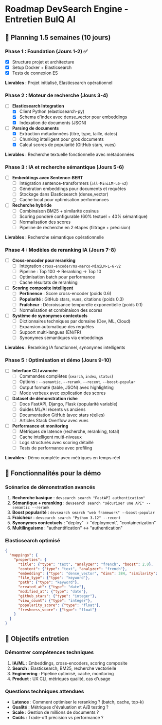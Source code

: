 # Roadmap DevSearch Engine - Entretien BulQ AI

## 🎯 Planning 1.5 semaines (10 jours)

### Phase 1 : Foundation (Jours 1-2) ✅

- [x] Structure projet et architecture
- [x] Setup Docker + Elasticsearch
- [x] Tests de connexion ES

**Livrables** : Projet initialisé, Elasticsearch opérationnel

### Phase 2 : Moteur de recherche (Jours 3-4)

- [ ] **Elasticsearch Integration**
  - [x] Client Python (elasticsearch-py)
  - [x] Schema d'index avec dense_vector pour embeddings
  - [x] Indexation de documents (JSON)

- [ ] **Parsing de documents**
  - [x] Extraction métadonnées (titre, type, taille, dates)
  - [ ] Chunking intelligent pour gros documents
  - [x] Calcul scores de popularité (GitHub stars, vues)

**Livrables** : Recherche textuelle fonctionnelle avec métadonnées

### Phase 3 : IA et recherche sémantique (Jours 5-6)

- [ ] **Embeddings avec Sentence-BERT**
  - [ ] Intégration sentence-transformers (`all-MiniLM-L6-v2`)
  - [ ] Génération embeddings pour documents et requêtes
  - [ ] Stockage dans Elasticsearch (dense_vector)
  - [ ] Cache local pour optimisation performances

- [ ] **Recherche hybride**
  - [ ] Combinaison BM25 + similarité cosinus
  - [ ] Scoring pondéré configurable (60% textuel + 40% sémantique)
  - [ ] Normalisation des scores
  - [ ] Pipeline de recherche en 2 étapes (filtrage + précision)

**Livrables** : Recherche sémantique opérationnelle

### Phase 4 : Modèles de reranking IA (Jours 7-8)

- [ ] **Cross-encoder pour reranking**
  - [ ] Intégration `cross-encoder/ms-marco-MiniLM-L-6-v2`
  - [ ] Pipeline : Top 100 → Reranking → Top 10
  - [ ] Optimisation batch pour performance
  - [ ] Cache résultats de reranking

- [ ] **Scoring composite intelligent**
  - [ ] **Pertinence** : Score cross-encoder (poids 0.6)
  - [ ] **Popularité** : GitHub stars, vues, citations (poids 0.3)
  - [ ] **Fraîcheur** : Décroissance temporelle exponentielle (poids 0.1)
  - [ ] Normalisation et combinaison des scores

- [ ] **Système de synonymes contextuels**
  - [ ] Dictionnaires techniques par domaine (Dev, ML, Cloud)
  - [ ] Expansion automatique des requêtes
  - [ ] Support multi-langues (EN/FR)
  - [ ] Synonymes sémantiques via embeddings

**Livrables** : Reranking IA fonctionnel, synonymes intelligents

### Phase 5 : Optimisation et démo (Jours 9-10)

- [ ] **Interface CLI avancée**
  - [ ] Commandes complètes (`search`, `index`, `status`)
  - [ ] Options : `--semantic`, `--rerank`, `--recent`, `--boost-popular`
  - [ ] Output formaté (table, JSON) avec highlighting
  - [ ] Mode verbeux avec explication des scores

- [ ] **Dataset de démonstration riche**
  - [ ] Docs FastAPI, Django, Flask (popularité variable)
  - [ ] Guides ML/AI récents vs anciens
  - [ ] Documentation GitHub (avec stars réelles)
  - [ ] Articles Stack Overflow avec vues

- [ ] **Performance et monitoring**
  - [ ] Métriques de latence (recherche, reranking, total)
  - [ ] Cache intelligent multi-niveaux
  - [ ] Logs structurés avec scoring détaillé
  - [ ] Tests de performance avec profiling

**Livrables** : Démo complète avec métriques en temps réel

## 🚀 Fonctionnalités pour la démo

### Scénarios de démonstration avancés

1. **Recherche basique** : `devsearch search "FastAPI authentication"`
2. **Sémantique + reranking** : `devsearch search "sécuriser une API" --semantic --rerank`
3. **Boost popularité** : `devsearch search "web framework" --boost-popular`
4. **Fraîcheur** : `devsearch search "Python 3.12" --recent`
5. **Synonymes contextuels** : "deploy" → "deployment", "containerization"
6. **Multilinguisme** : "authentification" ↔ "authentication"


### Elasticsearch optimisé

```json
{
  "mappings": {
    "properties": {
      "title": {"type": "text", "analyzer": "french", "boost": 2.0},
      "content": {"type": "text", "analyzer": "french"},
      "embedding": {"type": "dense_vector", "dims": 384, "similarity": "cosine"},
      "file_type": {"type": "keyword"},
      "path": {"type": "keyword"},
      "created_at": {"type": "date"},
      "modified_at": {"type": "date"},
      "github_stars": {"type": "integer"},
      "view_count": {"type": "integer"},
      "popularity_score": {"type": "float"},
      "freshness_score": {"type": "float"}
    }
  }
}
```

## 🎯 Objectifs entretien

### Démontrer compétences techniques

1. **IA/ML** : Embeddings, cross-encoders, scoring composite
2. **Search** : Elasticsearch, BM25, recherche vectorielle
3. **Engineering** : Pipeline optimisé, cache, monitoring
4. **Product** : UX CLI, métriques qualité, cas d'usage

### Questions techniques attendues

- **Latence** : Comment optimiser le reranking ? (batch, cache, top-k)
- **Qualité** : Métriques d'évaluation et A/B testing ?
- **Scale** : Gestion de millions de documents ?
- **Coûts** : Trade-off précision vs performance ?
